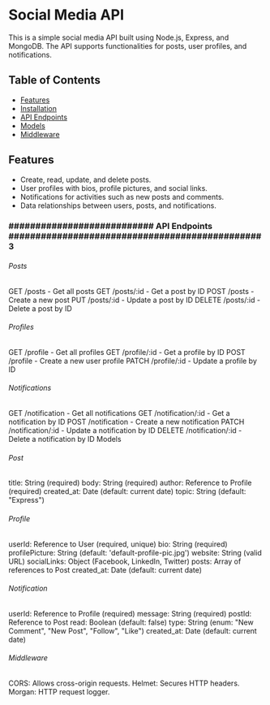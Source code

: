 # Social Media API

This is a simple social media API built using Node.js, Express, and MongoDB. The API supports functionalities for posts, user profiles, and notifications.

## Table of Contents
- [Features](#features)
- [Installation](#installation)
- [API Endpoints](#api-endpoints)
- [Models](#models)
- [Middleware](#middleware)


## Features
- Create, read, update, and delete posts.
- User profiles with bios, profile pictures, and social links.
- Notifications for activities such as new posts and comments.
- Data relationships between users, posts, and notifications.

### ########################### API Endpoints ###############################################3
###### Posts
GET /posts - Get all posts
GET /posts/:id - Get a post by ID
POST /posts - Create a new post
PUT /posts/:id - Update a post by ID
DELETE /posts/:id - Delete a post by ID
###### Profiles
GET /profile - Get all profiles
GET /profile/:id - Get a profile by ID
POST /profile - Create a new user profile
PATCH /profile/:id - Update a profile by ID
###### Notifications
GET /notification - Get all notifications
GET /notification/:id - Get a notification by ID
POST /notification - Create a new notification
PATCH /notification/:id - Update a notification by ID
DELETE /notification/:id - Delete a notification by ID
Models
###### Post
title: String (required)
body: String (required)
author: Reference to Profile (required)
created_at: Date (default: current date)
topic: String (default: "Express") 
###### Profile
userId: Reference to User (required, unique)
bio: String (required)
profilePicture: String (default: 'default-profile-pic.jpg')
website: String (valid URL)
socialLinks: Object (Facebook, LinkedIn, Twitter)
posts: Array of references to Post
created_at: Date (default: current date)
###### Notification
userId: Reference to Profile (required)
message: String (required)
postId: Reference to Post
read: Boolean (default: false)
type: String (enum: "New Comment", "New Post", "Follow", "Like")
created_at: Date (default: current date)
###### Middleware
CORS: Allows cross-origin requests.
Helmet: Secures HTTP headers.
Morgan: HTTP request logger.
